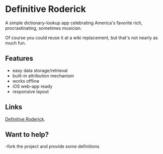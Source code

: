 Definitive Roderick
===================

A simple dictionary-lookup app celebrating America's favorite rich, procrastinating, sometimes musician. 

Of course you could reuse it at a wiki replacement, but that's not nearly as much fun.


Features
--------

- easy data storage/retrieval 
- built-in attribution mechanism
- works offline
- iOS web-app ready
- responsive layout


Links
--------
[Definitive Roderick](http://definitiveroderick.com).


Want to help?
--------

-fork the project and provide some definitions